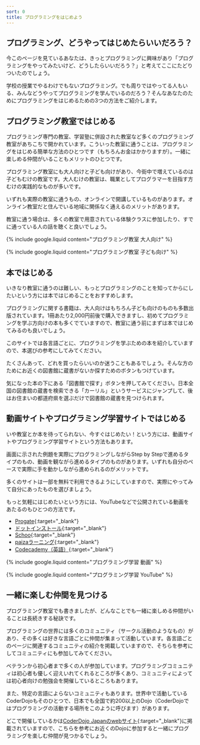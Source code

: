 ```yaml
---
sort: 0
title: プログラミングをはじめよう
---
```

## プログラミング、どうやってはじめたらいいだろう？
今このページを見ているあなたは、きっとプログラミングに興味があり「プログラミングをやってみたいけど、どうしたらいいだろう？」と考えてここにたどりついたのでしょう。

学校の授業でやるわけでもないプログラミング。でも周りではやってる人もいる、みんなどうやってプログラミングを学んでいるのだろう？そんなあなたのためにプログラミングをはじめるための3つの方法をご紹介します。

## プログラミング教室ではじめる
プログラミング専門の教室、学習塾に併設された教室など多くのプログラミング教室があちこちで開かれています。こういった教室に通うことは、プログラミングをはじめる簡単な方法のひとつです（もちろんお金はかかりますが）。一緒に楽しめる仲間がいることもメリットのひとつです。

プログラミング教室にも大人向けと子ども向けがあり、今街中で増えているのは子どもむけの教室です。大人むけの教室は、職業としてプログラマーを目指す方むけの実践的なものが多いです。

いずれも実際の教室に通うもの、オンラインで開講しているものがあります。オンライン教室だと住んでいる地域に関係なく通えるのメリットがあります。

教室に通う場合は、多くの教室で用意されている体験クラスに参加したり、すでに通っている人の話を聴くと良いでしょう。

{% include google.liquid content="プログラミング教室 大人向け" %}

{% include google.liquid content="プログラミング教室 子ども向け" %}

## 本ではじめる
いきなり教室に通うのは難しい、もっとプログラミングのことを知ってからにしたいという方には本ではじめることをおすすめします。

プログラミングに関する書籍は、大人向けはもちろん子ども向けのものも多数出版されています。1冊あたり2,000円前後で購入できますし、初めてプログラミングを学ぶ方向けの本も多くでていますので、教室に通う前にまずは本ではじめてみるのも良いでしょう。

このサイトでは各言語ごとに、プログラミングを学ぶための本を紹介していますので、本選びの参考にしてみてください。

たくさんあって、どれを買ったらいいのか迷うこともあるでしょう。そんな方のためにお近くの図書館に蔵書がないか探すためのボタンもつけています。

気になった本の下にある「図書館で探す」ボタンを押してみてください。日本全国の図書館の蔵書を検索できる「カーリル」というサービスにジャンプして、後はお住まいの都道府県を選ぶだけで図書館の蔵書を見つけられます。

## 動画サイトやプログラミング学習サイトではじめる
いや教室とか本を待ってられない、今すぐはじめたい！という方には、動画サイトやプログラミング学習サイトという方法もあります。

画面に示された例題を実際にプログラミングしながらStep by Stepで進めるタイプのもの、動画を観ながら進めるタイプのものがあります。いずれも自分のペースで実際に手を動かしながら進められるのがメリットです。

多くのサイトは一部を無料で利用できるようにしていますので、実際にやってみて自分にあったものを選びましょう。

もっと気軽にはじめたいという方には、YouTubeなどで公開されている動画をあたるのもひとつの方法です。

- [Progate](https://prog-8.com){:target="_blank"}
- [ドットインストール](https://dotinstall.com){:target="_blank"}
- [Schoo](https://schoo.jp/programming){:target="_blank"}
- [paizaラーニング](https://paiza.jp/works){:target="_blank"}
- [Codecademy（英語）](https://www.codecademy.com){:target="_blank"}

{% include google.liquid content="プログラミング学習 動画" %}

{% include google.liquid content="プログラミング学習 YouTube" %}

## 一緒に楽しむ仲間を見つける
プログラミング教室でも書きましたが、どんなことでも一緒に楽しめる仲間がいることは長続きする秘訣です。

プログラミングの世界には多くのコミュニティ（サークル活動のようなもの）があり、その多くは好きな言語ごとに仲間が集まって活動しています。各言語ごとのページに関連するコミュニティの紹介を掲載していますので、そちらを参考にしてコミュニティにも参加してみてください。

ベテランから初心者まで多くの人が参加しています。プログラミングコミュニティは初心者も優しく迎えいれてくれるところが多くあり、コミュニティによっては初心者向けの勉強会を開催しているところもあります。

また、特定の言語によらないコミュニティもあります。世界中で活動しているCoderDojoもそのひとつで、日本でも全国で約200以上のDojo（CoderDojoではプログラミングの活動する場所をこのように呼びます）があります。

どこで開催しているかは[CoderDojo Japanのwebサイト](https://coderdojo.jp){:target="_blank"}に掲載されていますので、こちらを参考にお近くのDojoに参加すると一緒にプログラミングを楽しむ仲間が見つかるでしょう。


